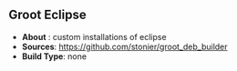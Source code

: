 ## Groot Eclipse

* **About** : custom installations of eclipse
* **Sources**: https://github.com/stonier/groot_deb_builder
* **Build Type**: none
